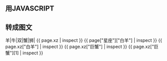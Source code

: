 ## 用JAVASCRIPT

<script>
var a=[..."羊牛双蟹狮处秤蝎射摩瓶鱼"]
var a=[...Array(12).keys()]
document.getElementById("用JAVASCRIPT".toLowerCase())
.insertAdjacentHTML('afterend',a)
</script>

## 转成图文
羊|牛|双|蟹|狮|
{{ page.xz | inspect }}
{{ page["星座"]["白羊"] | inspect }}
{{ page.xz["白羊"] | inspect }}
{{ page.xz["巨蟹"] | inspect }}
{{ page.xz["巨蟹"][1] | inspect }}